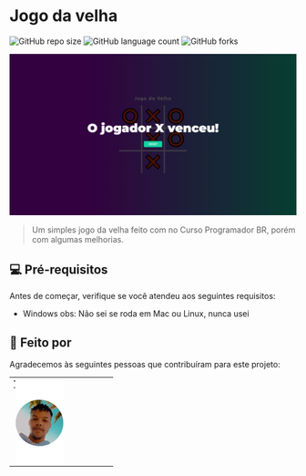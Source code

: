 # <b>Jogo da velha</b>

![GitHub repo size](https://img.shields.io/github/repo-size/eutago/README-template?style=for-the-badge)
![GitHub language count](https://img.shields.io/github/languages/count/eutago/README-template?style=for-the-badge)
![GitHub forks](https://img.shields.io/github/forks/eutago/README-template?style=for-the-badge)

<img src="./examples/jogo.png" alt="Imagem do jogo">

> Um simples jogo da velha feito com no Curso Programador BR, porém com algumas melhorias.

## 💻 Pré-requisitos

Antes de começar, verifique se você atendeu aos seguintes requisitos:

- Windows
  obs: Não sei se roda em Mac ou Linux, nunca usei

## 🤝 Feito por

Agradecemos às seguintes pessoas que contribuíram para este projeto:

<table>
  <tr>
    <td align="center">
      <a href="#">
          <b>Thiago Luiz</b>
        <img align="top" alt="tago-pic" height="150" style="position: relative; right: 80px" src="https://github.com/eutago/eutago/blob/main/sla.png?raw=true">
        <sub>
        </sub>
      </a>
    </td>
</table>
